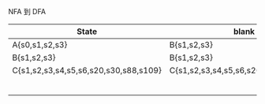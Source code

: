 NFA 到 DFA

| State                                 | blank                                 | +/-                                   | 0-9                                   | dot(.)                                         | e    | others |
| ------------------------------------- | ------------------------------------- | ------------------------------------- | ------------------------------------- | ---------------------------------------------- | ---- | ------ |
| A{s0,s1,s2,s3}                        | B{s1,s2,s3}                           | B{s1,s2,s3}                           | C{s1,s2,s3,s4,s5,s6,s20,s30,s88,s109} | D{s1,s2,s3,s9}                                 | -    | -      |
| B{s1,s2,s3}                           | B{s1,s2,s3}                           | B{s1,s2,s3}                           | C{s1,s2,s3,s4,s5,s6,s20,s30,s88,s109} | D{s1,s2,s3,s9}                                 | -    | -      |
| C{s1,s2,s3,s4,s5,s6,s20,s30,s88,s109} | C{s1,s2,s3,s4,s5,s6,s20,s30,s88,s109} | C{s1,s2,s3,s4,s5,s6,s20,s30,s88,s109} | C{s1,s2,s3,s4,s5,s6,s20,s30,s88,s109} | {s1,s2,s3,s4,s5,s6,s20,s30,s88,s109,s9,s7,s8,} |      |        |
|                                       |                                       |                                       |                                       |                                                |      |        |
|                                       |                                       |                                       |                                       |                                                |      |        |
|                                       |                                       |                                       |                                       |                                                |      |        |
|                                       |                                       |                                       |                                       |                                                |      |        |
|                                       |                                       |                                       |                                       |                                                |      |        |
|                                       |                                       |                                       |                                       |                                                |      |        |

